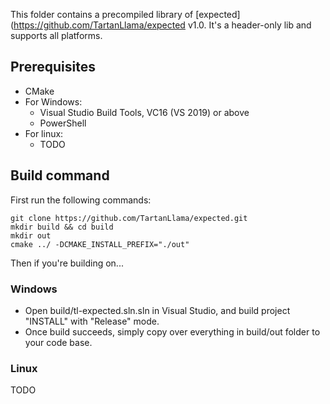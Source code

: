 This folder contains a precompiled library of
[expected](https://github.com/TartanLlama/expected v1.0. It's a header-only lib and supports
all platforms.

## Prerequisites
* CMake
* For Windows:
  * Visual Studio Build Tools, VC16 (VS 2019) or above
  * PowerShell
* For linux:
  * TODO

## Build command
First run the following commands:

    git clone https://github.com/TartanLlama/expected.git
    mkdir build && cd build
    mkdir out
    cmake ../ -DCMAKE_INSTALL_PREFIX="./out"

Then if you're building on...
### Windows
* Open build/tl-expected.sln.sln in Visual Studio, and build project "INSTALL" with 
"Release" mode.
* Once build succeeds, simply copy over everything in build/out folder to your code base.

### Linux
TODO
